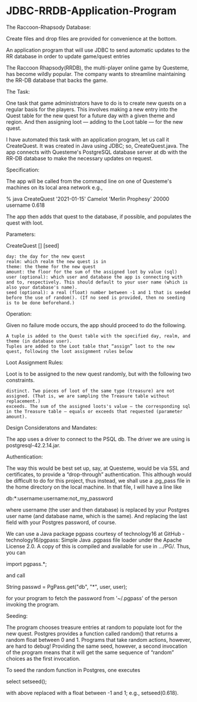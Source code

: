 # JDBC-RRDB-Application-Program

The Raccoon-Rhapsody Database: 

Create files and drop files are provided for convenience at the bottom.


An application program that will use JDBC to send automatic updates to the RR database in order to update game/quest entries

The Raccoon Rhapsody(RRDB), the multi-player online game by Questeme, has become wildly popular. The company wants to streamline maintaining the RR-DB database that backs the game.


The Task:

One task that game administrators have to do is to create new quests on a regular basis for the players. This involves making a new entry into the Quest table for the new quest for a future day with a given theme and region. And then assigning loot — adding to the Loot table — for the new quest. 

I have automated this task with an application program, let us call it CreateQuest. It was created in Java using JDBC; so, CreateQuest.java. The app connects with Questeme's PostgreSQL database server at db with the RR-DB database to make the necessary updates on request.


Specification:

The app will be called from the command line on one of Questeme's machines on its local area network e.g.,

% java CreateQuest '2021-01-15' Camelot 'Merlin Prophesy' 20000 username 0.618

The app then adds that quest to the database, if possible, and populates the quest with loot.


Parameters:

CreateQuest <day> <realm> <theme> <amount> [<user>] [seed]

    day: the day for the new quest
    realm: which realm the new quest is in
    theme: the theme for the new quest
    amount: the floor for the sum of the assigned loot by value (sql)
    user (optional): which user and database the app is connecting with and to, respectively. This should default to your user name (which is also your database's name).
    seed (optional): a real (float) number between -1 and 1 that is seeded before the use of random(). (If no seed is provided, then no seeding is to be done beforehand.)


Operation:

Given no failure mode occurs, the app should proceed to do the following.

    A tuple is added to the Quest table with the specified day, realm, and theme (in database user).
    Tuples are added to the Loot table that “assign” loot to the new quest, following the loot assignment rules below
    

Loot Assignment Rules:

Loot is to be assigned to the new quest randomly, but with the following two constraints.

    distinct. Two pieces of loot of the same type (treasure) are not assigned. (That is, we are sampling the Treasure table without replacement.)
    exceeds. The sum of the assigned loots's value — the corresponding sql in the Treasure table — equals or exceeds that requested (parameter amount).
    
    
Design Consideratons and Mandates:    

The app uses a driver to connect to the PSQL db. The driver we are using is postgresql-42.2.14.jar. 

Authentication:

The way this would be best set up, say, at Questeme, would be via SSL and certificates, to provide a “drop-through” authentication. This although would be difficult to do for this project, thus instead, we shall use a .pg_pass file in the home directory on the local machine. In that file, I will have a line like

db:*:username:username:not_my_password

where username (the user and then database) is replaced by your Postgres user name (and database name, which is the same). And replacing the last field with your Postgres password, of course.

We can use a Java package pgpass courtesy of technology16 at GitHub - technology16/pgpass: Simple Java .pgpass file loader under the Apache License 2.0. A copy of this is compiled and available for use in …/PG/. Thus, you can

import pgpass.*;

and call

String passwd = PgPass.get("db", "*", user, user);

for your program to fetch the password from '~/.pgpass' of the person invoking the program.


Seeding:

The program chooses treasure entries at random to populate loot for the new quest. Postgres provides a function called random() that returns a random float between 0 and 1. Programs that take random actions, however, are hard to debug! Providing the same seed, however, a second invocation of the program means that it will get the same sequence of “random” choices as the first invocation.

To seed the random function in Postgres, one executes

select setseed(<seed>);

with <seed> above replaced with a float between -1 and 1; e.g., setseed(0.618).


